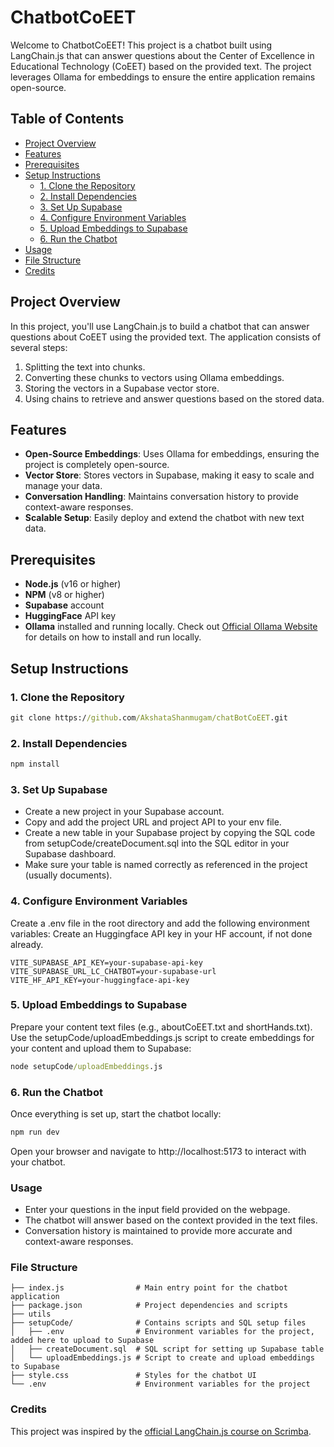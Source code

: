 # ChatbotCoEET
Welcome to ChatbotCoEET! This project is a chatbot built using LangChain.js that can answer questions about the Center of Excellence in Educational Technology (CoEET) based on the provided text. The project leverages Ollama for embeddings to ensure the entire application remains open-source.

## Table of Contents
- [Project Overview](#project-overview)
- [Features](#features)
- [Prerequisites](#prerequisites)
- [Setup Instructions](#setup-instructions)
  - [1. Clone the Repository](#1-clone-the-repository)
  - [2. Install Dependencies](#2-install-dependencies)
  - [3. Set Up Supabase](#3-set-up-supabase)
  - [4. Configure Environment Variables](#4-configure-environment-variables)
  - [5. Upload Embeddings to Supabase](#5-upload-embeddings-to-supabase)
  - [6. Run the Chatbot](#6-run-the-chatbot)
- [Usage](#usage)
- [File Structure](#file-structure)
- [Credits](#credits)


## Project Overview

In this project, you'll use LangChain.js to build a chatbot that can answer questions about CoEET using the provided text. The application consists of several steps:
1. Splitting the text into chunks.
2. Converting these chunks to vectors using Ollama embeddings.
3. Storing the vectors in a Supabase vector store.
4. Using chains to retrieve and answer questions based on the stored data.


## Features

- **Open-Source Embeddings**: Uses Ollama for embeddings, ensuring the project is completely open-source.
- **Vector Store**: Stores vectors in Supabase, making it easy to scale and manage your data.
- **Conversation Handling**: Maintains conversation history to provide context-aware responses.
- **Scalable Setup**: Easily deploy and extend the chatbot with new text data.


## Prerequisites

- **Node.js** (v16 or higher)
- **NPM** (v8 or higher)
- **Supabase** account
- **HuggingFace** API key
- **Ollama** installed and running locally. Check out [Official Ollama Website](https://ollama.com/) for details on how to install and run locally.


## Setup Instructions


### 1. Clone the Repository

```cmd
git clone https://github.com/AkshataShanmugam/chatBotCoEET.git
```


### 2. Install Dependencies
```cmd
npm install
```


### 3. Set Up Supabase
- Create a new project in your Supabase account. 
- Copy and add the project URL and project API to your env file.
- Create a new table in your Supabase project by copying the SQL code from setupCode/createDocument.sql into the SQL editor in your Supabase dashboard.
- Make sure your table is named correctly as referenced in the project (usually documents).


### 4. Configure Environment Variables
Create a .env file in the root directory and add the following environment variables:
Create an Huggingface API key in your HF account, if not done already. 

```env
VITE_SUPABASE_API_KEY=your-supabase-api-key
VITE_SUPABASE_URL_LC_CHATBOT=your-supabase-url
VITE_HF_API_KEY=your-huggingface-api-key
```


### 5. Upload Embeddings to Supabase
Prepare your content text files (e.g., aboutCoEET.txt and shortHands.txt).
Use the setupCode/uploadEmbeddings.js script to create embeddings for your content and upload them to Supabase:
```cmd
node setupCode/uploadEmbeddings.js
```


### 6. Run the Chatbot
Once everything is set up, start the chatbot locally:

```cmd
npm run dev
```
Open your browser and navigate to http://localhost:5173 to interact with your chatbot.


### Usage
- Enter your questions in the input field provided on the webpage.
- The chatbot will answer based on the context provided in the text files.
- Conversation history is maintained to provide more accurate and context-aware responses.


### File Structure

```plaintext
├── index.js                # Main entry point for the chatbot application
├── package.json            # Project dependencies and scripts
├── utils                   
├── setupCode/              # Contains scripts and SQL setup files
│   ├── .env                # Environment variables for the project, added here to upload to Supabase
│   ├── createDocument.sql  # SQL script for setting up Supabase table
│   └── uploadEmbeddings.js # Script to create and upload embeddings to Supabase
├── style.css               # Styles for the chatbot UI
└── .env                    # Environment variables for the project
```

### Credits
This project was inspired by the [official LangChain.js course on Scrimba](https://v2.scrimba.com/the-official-langchainjs-course-c02t:details). 

